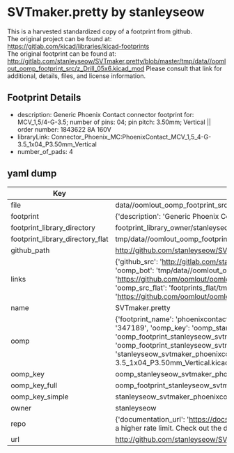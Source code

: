 # SVTmaker.pretty by stanleyseow  
This is a harvested standardized copy of a footprint from github.  
The original project can be found at:  
https://gitlab.com/kicad/libraries/kicad-footprints  
The original footprint can be found at:
http://gitlab.com/stanleyseow/SVTmaker.pretty/blob/master/tmp/data//oomlout_oomp_footprint_src/z_Drill_05x6.kicad_mod
Please consult that link for additional, details, files, and license information.  
## Footprint Details
* description: Generic Phoenix Contact connector footprint for: MCV_1,5/4-G-3.5; number of pins: 04; pin pitch: 3.50mm; Vertical || order number: 1843622 8A 160V  
* libraryLink: Connector_Phoenix_MC:PhoenixContact_MCV_1,5_4-G-3.5_1x04_P3.50mm_Vertical  
* number_of_pads: 4  
## yaml dump  
| Key | Value |  
| --- | --- |  
| file | data//oomlout_oomp_footprint_src/SVTmaker.pretty/PhoenixContact_MCV_1,5_4-G-3.5_1x04_P3.50mm_Vertical.kicad_mod |  
| footprint | {'description': 'Generic Phoenix Contact connector footprint for: MCV_1,5/4-G-3.5; number of pins: 04; pin pitch: 3.50mm; Vertical || order number: 1843622 8A 160V', 'libraryLink': 'Connector_Phoenix_MC:PhoenixContact_MCV_1,5_4-G-3.5_1x04_P3.50mm_Vertical', 'number_of_pads': 4} |  
| footprint_library_directory | footprint_library_owner/stanleyseow_SVTmaker.pretty |  
| footprint_library_directory_flat | tmp/data//oomlout_oomp_footprint_src/footprints_flat/stanleyseow_svtmaker_phoenixcontact_mcv_1,5_4_g_3_5_1x04_p3_50mm_vertical/working |  
| github_path | http://github.com/stanleyseow/SVTmaker.pretty/blob/master/tmp/data//oomlout_oomp_footprint_src/PhoenixContact_MCV_1,5_4-G-3.5_1x04_P3.50mm_Vertical.kicad_mod |  
| links | {'github_src': 'http://gitlab.com/stanleyseow/SVTmaker.pretty/blob/master/tmp/data//oomlout_oomp_footprint_src/z_Drill_05x6.kicad_mod', 'github_src_repo': 'https://gitlab.com/kicad/libraries/kicad-footprints', 'oomp_bot': 'tmp/data//oomlout_oomp_footprint_src/footprints/stanleyseow_svtmaker_phoenixcontact_mcv_1,5_4_g_3_5_1x04_p3_50mm_vertical/working', 'oomp_bot_github': 'https://github.com/oomlout/oomlout_oomp_footprint_bot/tree/main/tmp/data//oomlout_oomp_footprint_src/footprints/stanleyseow_svtmaker_phoenixcontact_mcv_1,5_4_g_3_5_1x04_p3_50mm_vertical/working', 'oomp_src_flat': 'footprints_flat/tmp/data//oomlout_oomp_footprint_src/footprints_flat/stanleyseow_svtmaker_phoenixcontact_mcv_1,5_4_g_3_5_1x04_p3_50mm_vertical/working', 'oomp_src_flat_github': 'https://github.com/oomlout/oomlout_oomp_footprint_src/tree/main/tmp/data//oomlout_oomp_footprint_src/footprints_flat/stanleyseow_svtmaker_phoenixcontact_mcv_1,5_4_g_3_5_1x04_p3_50mm_vertical/working'} |  
| name | SVTmaker.pretty |  
| oomp | {'footprint_name': 'phoenixcontact_mcv_1,5_4_g_3_5_1x04_p3_50mm_vertical', 'library_name': 'svtmaker', 'md5': '3471891471b68970dbec9960427cefe0', 'md5_10': '3471891471', 'md5_5': '34718', 'md5_6': '347189', 'oomp_key': 'oomp_stanleyseow_svtmaker_phoenixcontact_mcv_1,5_4_g_3_5_1x04_p3_50mm_vertical', 'oomp_key_extra': 'oomp_footprint_stanleyseow_svtmaker_phoenixcontact_mcv_1,5_4_g_3_5_1x04_p3_50mm_vertical', 'oomp_key_full': 'oomp_footprint_stanleyseow_svtmaker_phoenixcontact_mcv_1,5_4_g_3_5_1x04_p3_50mm_vertical_347189', 'oomp_key_simple': 'stanleyseow_svtmaker_phoenixcontact_mcv_1,5_4_g_3_5_1x04_p3_50mm_vertical', 'original_filename': 'data//oomlout_oomp_footprint_src/SVTmaker.pretty/PhoenixContact_MCV_1,5_4-G-3.5_1x04_P3.50mm_Vertical.kicad_mod', 'owner_name': 'stanleyseow'} |  
| oomp_key | oomp_stanleyseow_svtmaker_phoenixcontact_mcv_1,5_4_g_3_5_1x04_p3_50mm_vertical |  
| oomp_key_full | oomp_footprint_stanleyseow_svtmaker_phoenixcontact_mcv_1,5_4_g_3_5_1x04_p3_50mm_vertical |  
| oomp_key_simple | stanleyseow_svtmaker_phoenixcontact_mcv_1,5_4_g_3_5_1x04_p3_50mm_vertical |  
| owner | stanleyseow |  
| repo | {'documentation_url': 'https://docs.github.com/rest/overview/resources-in-the-rest-api#rate-limiting', 'message': "API rate limit exceeded for 84.66.142.224. (But here's the good news: Authenticated requests get a higher rate limit. Check out the documentation for more details.)"} |  
| url | http://github.com/stanleyseow/SVTmaker.pretty |  

